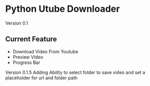 # Python Utube Downloader
Version 0.1

## Current Feature
- Download Video From Youtube
- Preview Video
- Progress Bar

Version 0.1.5
Adding Ability to select folder to save video
and set a placeholder for url and folder path
